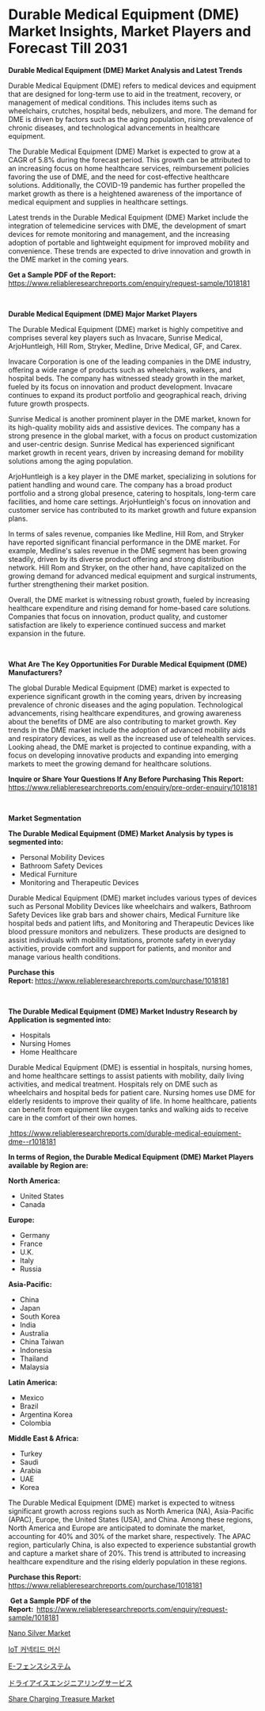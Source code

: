 <p><h1>Durable Medical Equipment (DME) Market Insights, Market Players and Forecast Till 2031</h1></p><p><strong>Durable Medical Equipment (DME) Market Analysis and Latest Trends</strong></p>
<p><p>Durable Medical Equipment (DME) refers to medical devices and equipment that are designed for long-term use to aid in the treatment, recovery, or management of medical conditions. This includes items such as wheelchairs, crutches, hospital beds, nebulizers, and more. The demand for DME is driven by factors such as the aging population, rising prevalence of chronic diseases, and technological advancements in healthcare equipment.</p><p>The Durable Medical Equipment (DME) Market is expected to grow at a CAGR of 5.8% during the forecast period. This growth can be attributed to an increasing focus on home healthcare services, reimbursement policies favoring the use of DME, and the need for cost-effective healthcare solutions. Additionally, the COVID-19 pandemic has further propelled the market growth as there is a heightened awareness of the importance of medical equipment and supplies in healthcare settings.</p><p>Latest trends in the Durable Medical Equipment (DME) Market include the integration of telemedicine services with DME, the development of smart devices for remote monitoring and management, and the increasing adoption of portable and lightweight equipment for improved mobility and convenience. These trends are expected to drive innovation and growth in the DME market in the coming years.</p></p>
<p><strong>Get a Sample PDF of the Report:&nbsp;</strong> <a href="https://www.reliableresearchreports.com/enquiry/request-sample/1018181">https://www.reliableresearchreports.com/enquiry/request-sample/1018181</a></p>
<p>&nbsp;</p>
<p><strong>Durable Medical Equipment (DME) Major Market Players</strong></p>
<p><p>The Durable Medical Equipment (DME) market is highly competitive and comprises several key players such as Invacare, Sunrise Medical, ArjoHuntleigh, Hill Rom, Stryker, Medline, Drive Medical, GF, and Carex. </p><p>Invacare Corporation is one of the leading companies in the DME industry, offering a wide range of products such as wheelchairs, walkers, and hospital beds. The company has witnessed steady growth in the market, fueled by its focus on innovation and product development. Invacare continues to expand its product portfolio and geographical reach, driving future growth prospects.</p><p>Sunrise Medical is another prominent player in the DME market, known for its high-quality mobility aids and assistive devices. The company has a strong presence in the global market, with a focus on product customization and user-centric design. Sunrise Medical has experienced significant market growth in recent years, driven by increasing demand for mobility solutions among the aging population.</p><p>ArjoHuntleigh is a key player in the DME market, specializing in solutions for patient handling and wound care. The company has a broad product portfolio and a strong global presence, catering to hospitals, long-term care facilities, and home care settings. ArjoHuntleigh's focus on innovation and customer service has contributed to its market growth and future expansion plans.</p><p>In terms of sales revenue, companies like Medline, Hill Rom, and Stryker have reported significant financial performance in the DME market. For example, Medline's sales revenue in the DME segment has been growing steadily, driven by its diverse product offering and strong distribution network. Hill Rom and Stryker, on the other hand, have capitalized on the growing demand for advanced medical equipment and surgical instruments, further strengthening their market position.</p><p>Overall, the DME market is witnessing robust growth, fueled by increasing healthcare expenditure and rising demand for home-based care solutions. Companies that focus on innovation, product quality, and customer satisfaction are likely to experience continued success and market expansion in the future.</p></p>
<p>&nbsp;</p>
<p><strong>What Are The Key Opportunities For Durable Medical Equipment (DME) Manufacturers?</strong></p>
<p><p>The global Durable Medical Equipment (DME) market is expected to experience significant growth in the coming years, driven by increasing prevalence of chronic diseases and the aging population. Technological advancements, rising healthcare expenditures, and growing awareness about the benefits of DME are also contributing to market growth. Key trends in the DME market include the adoption of advanced mobility aids and respiratory devices, as well as the increased use of telehealth services. Looking ahead, the DME market is projected to continue expanding, with a focus on developing innovative products and expanding into emerging markets to meet the growing demand for healthcare solutions.</p></p>
<p><strong>Inquire or Share Your Questions If Any Before Purchasing This Report:</strong> <a href="https://www.reliableresearchreports.com/enquiry/pre-order-enquiry/1018181">https://www.reliableresearchreports.com/enquiry/pre-order-enquiry/1018181</a></p>
<p>&nbsp;</p>
<p><strong>Market Segmentation</strong></p>
<p><strong>The Durable Medical Equipment (DME) Market Analysis by types is segmented into:</strong></p>
<p><ul><li>Personal Mobility Devices</li><li>Bathroom Safety Devices</li><li>Medical Furniture</li><li>Monitoring and Therapeutic Devices</li></ul></p>
<p><p>Durable Medical Equipment (DME) market includes various types of devices such as Personal Mobility Devices like wheelchairs and walkers, Bathroom Safety Devices like grab bars and shower chairs, Medical Furniture like hospital beds and patient lifts, and Monitoring and Therapeutic Devices like blood pressure monitors and nebulizers. These products are designed to assist individuals with mobility limitations, promote safety in everyday activities, provide comfort and support for patients, and monitor and manage various health conditions.</p></p>
<p><strong>Purchase this Report:&nbsp;</strong><a href="https://www.reliableresearchreports.com/purchase/1018181">https://www.reliableresearchreports.com/purchase/1018181</a></p>
<p>&nbsp;</p>
<p><strong>The Durable Medical Equipment (DME) Market Industry Research by Application is segmented into:</strong></p>
<p><ul><li>Hospitals</li><li>Nursing Homes</li><li>Home Healthcare</li></ul></p>
<p><p>Durable Medical Equipment (DME) is essential in hospitals, nursing homes, and home healthcare settings to assist patients with mobility, daily living activities, and medical treatment. Hospitals rely on DME such as wheelchairs and hospital beds for patient care. Nursing homes use DME for elderly residents to improve their quality of life. In home healthcare, patients can benefit from equipment like oxygen tanks and walking aids to receive care in the comfort of their own homes.</p></p>
<p><a href="https://www.reliableresearchreports.com/durable-medical-equipment-dme--r1018181">&nbsp;https://www.reliableresearchreports.com/durable-medical-equipment-dme--r1018181</a></p>
<p><strong>In terms of Region, the Durable Medical Equipment (DME) Market Players available by Region are:</strong></p>
<p>
    <p> <strong> North America: </strong>
        <ul>
            <li>United States</li>
            <li>Canada</li>
        </ul>
        </p> 
    <p> <strong> Europe: </strong>
        <ul>
            <li>Germany</li>
            <li>France</li>
            <li>U.K.</li>
            <li>Italy</li>
            <li>Russia</li>
        </ul>
        </p> 
    <p> <strong> Asia-Pacific: </strong>
        <ul>
            <li>China</li>
            <li>Japan</li>
            <li>South Korea</li>
            <li>India</li>
            <li>Australia</li>
            <li>China Taiwan</li>
            <li>Indonesia</li>
            <li>Thailand</li>
            <li>Malaysia</li>
        </ul>
        </p> 
    <p> <strong> Latin America: </strong>
        <ul>
            <li>Mexico</li>
            <li>Brazil</li>
            <li>Argentina Korea</li>
            <li>Colombia</li>
        </ul>
        </p> 
    <p> <strong> Middle East & Africa: </strong>
        <ul>
            <li>Turkey</li>
            <li>Saudi</li>
            <li>Arabia</li>
            <li>UAE</li>
            <li>Korea</li>
        </ul>
    </p>
    </p>
<p><p>The Durable Medical Equipment (DME) market is expected to witness significant growth across regions such as North America (NA), Asia-Pacific (APAC), Europe, the United States (USA), and China. Among these regions, North America and Europe are anticipated to dominate the market, accounting for 40% and 30% of the market share, respectively. The APAC region, particularly China, is also expected to experience substantial growth and capture a market share of 20%. This trend is attributed to increasing healthcare expenditure and the rising elderly population in these regions.</p></p>
<p><strong>Purchase this Report: </strong><a href="https://www.reliableresearchreports.com/purchase/1018181">https://www.reliableresearchreports.com/purchase/1018181</a></p>
<p>&nbsp;<strong>Get a Sample PDF of the Report:&nbsp;&nbsp;</strong><a href="https://www.reliableresearchreports.com/enquiry/request-sample/1018181">https://www.reliableresearchreports.com/enquiry/request-sample/1018181</a></p>
<p><strong></strong></p>
<p><p><a href="https://github.com/IzaiahBartell/Market-Research-Report-List-1/blob/main/nano-silver-market.md">Nano Silver Market</a></p><p><a href="https://medium.com/@mehereenadusoye/iot-%EC%97%B0%EA%B2%B0-%EA%B8%B0%EA%B3%84-%EC%8B%9C%EC%9E%A5-%EC%A7%80%ED%91%9C-%ED%95%B4%EB%8F%85-%EC%8B%9C%EC%9E%A5-%EC%A0%90%EC%9C%A0%EC%9C%A8-%ED%8A%B8%EB%A0%8C%EB%93%9C-%EB%B0%8F-%EC%84%B1%EC%9E%A5-%ED%8C%A8%ED%84%B4-abc6ad80dbfe">IoT 커넥티드 머신</a></p><p><a href="https://github.com/dadanedu33/Market-Research-Report-List-1/blob/main/566607887548.md">E-フェンスシステム</a></p><p><a href="https://medium.com/@dylancoleman70/%E3%83%89%E3%83%A9%E3%82%A4%E3%82%A2%E3%82%A4%E3%82%B9%E3%82%A8%E3%83%B3%E3%82%B8%E3%83%8B%E3%82%A2%E3%83%AA%E3%83%B3%E3%82%B0%E3%82%B5%E3%83%BC%E3%83%93%E3%82%B9%E5%B8%82%E5%A0%B4%E3%81%AE%E5%88%86%E6%9E%90-%E3%82%B0%E3%83%AD%E3%83%BC%E3%83%90%E3%83%AB%E7%94%A3%E6%A5%AD%E3%81%AE%E8%A6%8B%E9%80%9A%E3%81%97%E3%81%A8%E4%BA%88%E6%B8%AC-2024%E5%B9%B4%E3%81%8B%E3%82%892031%E5%B9%B4-121826810622">ドライアイスエンジニアリングサービス</a></p><p><a href="https://www.linkedin.com/pulse/share-charging-treasure-market-trends-forecast-competitive-analysis-gdeee?trackingId=e0uXUWrTJ8KCuvP4h6v%2FqQ%3D%3D">Share Charging Treasure Market</a></p></p>